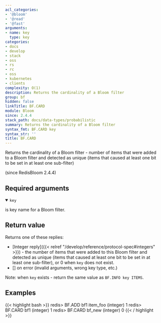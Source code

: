 ```yaml
---
acl_categories:
- '@bloom'
- '@read'
- '@fast'
arguments:
- name: key
  type: key
categories:
- docs
- develop
- stack
- oss
- rs
- rc
- oss
- kubernetes
- clients
complexity: O(1)
description: Returns the cardinality of a Bloom filter
group: bf
hidden: false
linkTitle: BF.CARD
module: Bloom
since: 2.4.4
stack_path: docs/data-types/probabilistic
summary: Returns the cardinality of a Bloom filter
syntax_fmt: BF.CARD key
syntax_str: ''
title: BF.CARD
---
```

Returns the cardinality of a Bloom filter - number of items that were added to a Bloom filter and detected as unique (items that caused at least one bit to be set in at least one sub-filter)

(since RedisBloom 2.4.4)

## Required arguments

<details open><summary><code>key</code></summary>

is key name for a Bloom filter.

</details>

## Return value
 
Returns one of these replies:

- [Integer reply]({{< relref "/develop/reference/protocol-spec#integers" >}}) - the number of items that were added to this Bloom filter and detected as unique (items that caused at least one bit to be set in at least one sub-filter), or 0 when `key` does not exist.
- [] on error (invalid arguments, wrong key type, etc.)

Note: when `key` exists - return the same value as `BF.INFO key ITEMS`.

## Examples

{{< highlight bash >}}
redis> BF.ADD bf1 item_foo
(integer) 1
redis> BF.CARD bf1
(integer) 1
redis> BF.CARD bf_new
(integer) 0
{{< / highlight >}}
